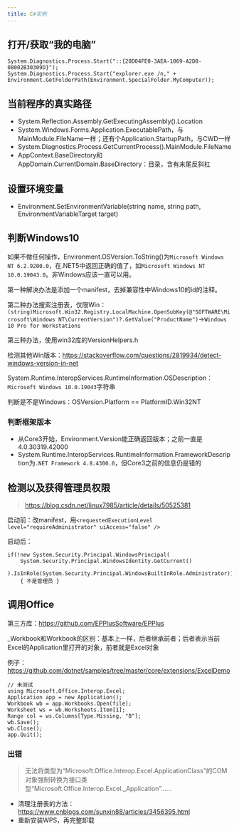 ```yaml
---
title: C#实例
---
```


打开/获取“我的电脑”
-------------------

```
System.Diagnostics.Process.Start("::{20D04FE0-3AEA-1069-A2D8-08002B30309D}");
System.Diagnostics.Process.Start("explorer.exe /n," + Environment.GetFolderPath(Environment.SpecialFolder.MyComputer));
```

当前程序的真实路径
------------------

* System.Reflection.Assembly.GetExecutingAssembly().Location
* System.Windows.Forms.Application.ExecutablePath，与MainModule.FileName一样；还有个Application.StartupPath，与CWD一样
* System.Diagnostics.Process.GetCurrentProcess().MainModule.FileName
* AppContext.BaseDirectory和AppDomain.CurrentDomain.BaseDirectory：目录，含有末尾反斜杠

设置环境变量
------------

* Environment.SetEnvironmentVariable(string name, string path, EnvironmentVariableTarget target)

判断Windows10
-------------

如果不做任何操作，Environment.OSVersion.ToString()为`Microsoft Windows NT 6.2.9200.0`，在.NET5中返回正确的值了，如`Microsoft Windows NT 10.0.19043.0`。非Windows应该一直可以用。

第一种解决办法是添加一个manifest，去掉兼容性中Windows10的id的注释。

第二种办法搜索注册表，仅限Win：`(string)Microsoft.Win32.Registry.LocalMachine.OpenSubKey(@"SOFTWARE\Microsoft\Windows NT\CurrentVersion")?.GetValue("ProductName")`->`Windows 10 Pro for Workstations`

第三种办法，使用win32库的VersionHelpers.h

检测其他Win版本：https://stackoverflow.com/questions/2819934/detect-windows-version-in-net

System.Runtime.InteropServices.RuntimeInformation.OSDescription：`Microsoft Windows 10.0.19043`字符串

判断是不是Windows：OSVersion.Platform == PlatformID.Win32NT

### 判断框架版本

* 从Core3开始，Environment.Version能正确返回版本；之前一直是4.0.30319.42000
* System.Runtime.InteropServices.RuntimeInformation.FrameworkDescription为`.NET Framework 4.8.4300.0`，但Core3之前的信息仍是错的

检测以及获得管理员权限
----------------------

> https://blog.csdn.net/linux7985/article/details/50525381

启动前：改manifest，用`<requestedExecutionLevel level="requireAdministrator" uiAccess="false" />`

启动后：

```
if(!new System.Security.Principal.WindowsPrincipal(
    System.Security.Principal.WindowsIdentity.GetCurrent()
    ).IsInRole(System.Security.Principal.WindowsBuiltInRole.Administrator))
    { 不是管理员 }
```

调用Office
----------

第三方库：https://github.com/EPPlusSoftware/EPPlus

_Workbook和Workbook的区别：基本上一样，后者继承前者；后者表示当前Excel的Application里打开的对象，前者就是Excel对象

例子：https://github.com/dotnet/samples/tree/master/core/extensions/ExcelDemo

```
// 未测试
using Microsoft.Office.Interop.Excel;
Application app = new Application();
Workbook wb = app.Workbooks.Open(file);
Worksheet ws = wb.Worksheets.Item[1];
Range col = ws.Columns[Type.Missing, "B"];
wb.Save();
wb.Close();
app.Quit();
```

### 出错

> 无法将类型为“Microsoft.Office.Interop.Excel.ApplicationClass”的COM对象强制转换为接口类型“Microsoft.Office.Interop.Excel._Application”……

* 清理注册表的方法：https://www.cnblogs.com/sunxin88/articles/3456395.html
* 重新安装WPS，再完整卸载
